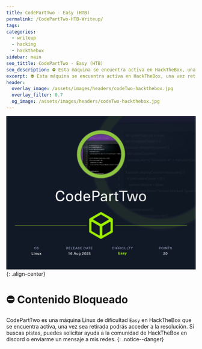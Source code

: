```yaml
---
title: CodePartTwo - Easy (HTB)
permalink: /CodePartTwo-HTB-Writeup/
tags:
categories:
  - writeup
  - hacking
  - hackthebox
sidebar: main
seo_tittle: CodePartTwo - Easy (HTB)
seo_description: ⛔ Esta máquina se encuentra activa en HackTheBox, una vez retirada, este post será desbloqueado y podrás ver la resolución.
excerpt: ⛔ Esta máquina se encuentra activa en HackTheBox, una vez retirada, este post será desbloqueado y podrás ver la resolución.
header:
  overlay_image: /assets/images/headers/codeTwo-hackthebox.jpg
  overlay_filter: 0.7
  og_image: /assets/images/headers/codeTwo-hackthebox.jpg
---
```



![image-center](/assets/images/posts/codeparttwo-hackthebox.png)
{: .align-center}
<br>
# ⛔ Contenido Bloqueado

CodePartTwo es una máquina Linux de dificultad `Easy` en HackTheBox que se encuentra activa, una vez sea retirada podrás acceder a la resolución. Si buscas pistas, puedes solicitar ayuda a la comunidad de HackTheBox en discord o enviarme un mensaje a mis redes.
{: .notice--danger}
<br>

